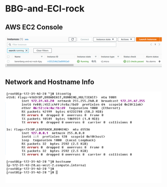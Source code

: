 # BBG-and-ECI-rock

## AWS EC2 Console
![](https://github.com/ajayrudresh/bbg-and-eci-rock/raw/main/artifacts/BBG-EC2.PNG)

## Network and Hostname Info
![](https://github.com/ajayrudresh/bbg-and-eci-rock/raw/main/artifacts/BBG-snap.PNG)


